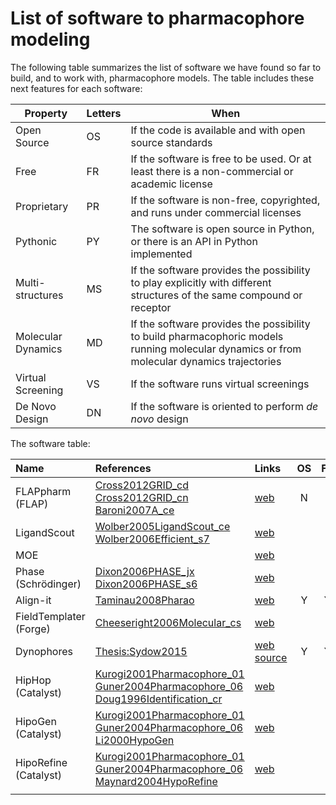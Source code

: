 # List of software to pharmacophore modeling

The following table summarizes the list of software we have found so far to build, and to work
with, pharmacophore models. The table includes these next features for each software:

|   Property | Letters  | When |
|---|---|---|
| Open Source | OS | If the code is available and with open source standards |
| Free |  FR | If the software is free to be used. Or at least there is a non-commercial or academic license |
| Proprietary | PR | If the software is non-free, copyrighted, and runs under commercial licenses |
| Pythonic | PY | The software is open source in Python, or there is an API in Python implemented |
| Multi-structures | MS | If the software provides the possibility to play explicitly with different structures of the same compound or receptor |
| Molecular Dynamics| MD | If the software provides the possibility to build pharmacophoric models running molecular dynamics or from molecular dynamics trajectories|
| Virtual Screening | VS | If the software runs virtual screenings |
| De Novo Design | DN | If the software is oriented to perform *de novo* design |


The software table:

| Name         | References | Links            | OS | FR | PR | PY | MS | MD | VS | DN | Comments |
| :--------    | :--------- | :--------------- | :-:| :-:| :-:| :-:| :-:| :-:| :-:| :-:| :------- |
| FLAPpharm (FLAP)   | [Cross2012GRID_cd][Cross2012GRID_cd] [Cross2012GRID_cn][Cross2012GRID_cn] [Baroni2007A_ce][Baroni2007A_ce] | [web][FLAP web] | N  |    | Y  |    |    |    | Y  |    |    |
| LigandScout  | [Wolber2005LigandScout_ce][Wolber2005LigandScout_ce] [Wolber2006Efficient_s7][Wolber2006Efficient_s7] | [web][LigandScout web] |    |    | Y  |    |    |    | Y  |    |    |
| MOE          |            | [web][MOE web]   |    |    | Y  |    |    |    | Y  |    |          |
| Phase (Schrödinger)       | [Dixon2006PHASE_jx][Dixon2006PHASE_jx] [Dixon2006PHASE_s6][Dixon2006PHASE_s6] | [web][Phase web] |    |    | Y  |    |    |    | Y  |    |   |
| Align-it     | [Taminau2008Pharao][Taminau2008Pharao] | [web][Align-it web] | Y  | Y  |    | Y  |    |    |    |    | Old Pharao |
| FieldTemplater (Forge) | [Cheeseright2006Molecular_cs][Cheeseright2006Molecular_cs] | [web][Forge web] |    |    | Y  |    |    |    |    |    |   |
| Dynophores   | [Thesis:Sydow2015][Thesis:Sydow2015] | [web][Dynophores web] [source][Dynophores GitHub] | Y  | Y  |    | Y  |    | Y  |    |    |   |
| HipHop (Catalyst)| [Kurogi2001Pharmacophore_01][Kurogi2001Pharmacophore_01] [Guner2004Pharmacophore_06][Guner2004Pharmacophore_06] [Doug1996Identification_cr][Doug1996Identification_cr] | [web][Catalyst web]     |    |    | Y  |    | Y? |    | Y  |    | Now in BioviaDiscovery Studio |
| HipoGen (Catalyst)| [Kurogi2001Pharmacophore_01][Kurogi2001Pharmacophore_01] [Guner2004Pharmacophore_06][Guner2004Pharmacophore_06] [Li2000HypoGen][Li2000HypoGen] | [web][Catalyst web]     |    |    | Y  |    |    |    | Y  |    | Now in BioviaDiscovery Studio |
| HipoRefine (Catalyst)| [Kurogi2001Pharmacophore_01][Kurogi2001Pharmacophore_01] [Guner2004Pharmacophore_06][Guner2004Pharmacophore_06] [Maynard2004HypoRefine][Maynard2004HypoRefine] | [web][Catalyst web]     |    |    | Y  |    |    |    | Y  |    | Now in BioviaDiscovery Studio |
|                  |        |                  |    |    |    |    |    |    |    |    |          |

[FLAP web]: https://www.moldiscovery.com/software/flap/ "FLAP 2.2 & WaterFLAP"
[Cross2012GRID_cd]: https://doi.org/10.1021/ci300153d "Cross, Simon, Massimo Baroni, Laura Goracci, and Gabriele Cruciani. “GRID-Based Three-Dimensional Pharmacophores I: FLAPpharm, a Novel Approach for Pharmacophore Elucidation.” Journal of Chemical Information and Modeling 52, no. 10 (2012): 2587–98."
[Cross2012GRID_cn]: https://doi.org/10.1021/ci300154n "Cross, Simon, Francesco Ortuso, Massimo Baroni, Giosuè Costa, Simona Distinto, Federica Moraca, Stefano Alcaro, and Gabriele Cruciani. “GRID-Based Three-Dimensional Pharmacophores II: PharmBench, a Benchmark Data Set for Evaluating Pharmacophore Elucidation Methods.” Journal of Chemical Information and Modeling 52, no. 10 (2012): 2599–2608."
[Baroni2007A_ce]: https://doi.org/10.1021/ci600253e "Baroni, Massimo, Gabriele Cruciani, Simone Sciabola, Francesca Perruccio, and Jonathan S Mason. “A Common Reference Framework for Analyzing/Comparing Proteins and Ligands. Fingerprints for Ligands And Proteins (FLAP): Theory and Application.” Journal of Chemical Information and Modeling 47, no. 2 (2007): 279–94."
[LigandScout web]: http://www.inteligand.com/ "Inte:Ligand"
[Wolber2005LigandScout_ce]: https://doi.org/10.1021/ci049885e "Wolber, Gerhard, and Thierry Langer. “LigandScout:  3-D Pharmacophores Derived from Protein-Bound Ligands and Their Use as Virtual Screening Filters.” Journal of Chemical Information and Modeling 45, no. 1 (2005): 160–69."
[Wolber2006Efficient_s7]: https://doi.org/10.1007/s10822-006-9078-7 "Wolber, Gerhard, Alois A. Dornhofer, and Thierry Langer. “Efficient Overlay of Small Organic Molecules Using 3D Pharmacophores.” Journal of Computer-Aided Molecular Design 20, no. 12 (2006): 773–88."
[MOE web]: https://www.chemcomp.com/index.htm "Chemical Computing Group"
[Phase web]: https://www.schrodinger.com/products/phase "Schrödinger Inc."
[Dixon2006PHASE_jx]: https://doi.org/10.1111/j.1747-0285.2006.00384.x "Dixon, Steven L., Alexander M. Smondyrev, and Shashidhar N. Rao. “PHASE: A Novel Approach to Pharmacophore Modeling and 3D Database Searching.” Chemical Biology & Drug Design 67, no. 5 (2006): 370–72."
[Dixon2006PHASE_s6]: https://doi.org/10.1007/s10822-006-9087-6 "Dixon, Steven L., Alexander M. Smondyrev, Eric H. Knoll, Shashidhar N. Rao, David E. Shaw, and Richard A. Friesner. “PHASE: A New Engine for Pharmacophore Perception, 3D QSAR Model Development, and 3D Database Screening: 1. Methodology and Preliminary Results.” Journal of Computer-Aided Molecular Design 20, no. 10–11 (2006): 647–71."
[Align-it web]: http://silicos-it.be.s3-website-eu-west-1.amazonaws.com/software/software.html "silicos-it"
[Taminau2008Pharao]: https://doi.org/10.1016/j.jmgm.2008.04.003 "Taminau, Jonatan, Gert Thijs, and Hans De Winter. “Pharao: Pharmacophore Alignment and Optimization.” Journal of Molecular Graphics and Modelling 27, no. 2 (2008): 161–69."
[Forge web]: https://www.cresset-group.com/software/field-templater/ "Forge, Cresset Software."
[Cheeseright2006Molecular_cs]: https://doi.org/10.1021/ci050357s "Cheeseright, Tim, Mark Mackey, Sally Rose, and Andy Vinter. “Molecular Field Extrema as Descriptors of Biological Activity:  Definition and Validation.” Journal of Chemical Information and Modeling 46, no. 2 (2006): 665–76."
[Dynophores web]: https://dynophores.readthedocs.io/en/latest/ "Dynophores' Read the docs"
[Dynophores GitHub]: https://github.com/dominiquesydow/dynophores "Dynophores' GitHub"
[Thesis:Sydow2015]: https://doi.org/10.18452/14267 "Dominique Sydow.'Dynophores: Novel Dynamic Pharmacophores'. 2015"
[Catalyst web]: https://www.3ds.com/products-services/biovia/products/molecular-modeling-simulation/biovia-discovery-studio/pharmacophore/ "Biovia Discovery Studio"
[Kurogi2001Pharmacophore_01]: https://doi.org/10.2174/0929867013372481 "Kurogi, Yasuhisa, and Osman Guner. “Pharmacophore Modeling and Three-Dimensional Database Searching for Drug Design Using Catalyst.” Current Medicinal Chemistry 8, no. 9 (2001): 1035–55."
[Doug1996Identification_cr]: https://doi.org/10.1021/ci950273r "Barnum, Doug, Jonathan Greene, Andrew Smellie, and Peter Sprague. “Identification of Common Functional Configurations Among Molecules.” Journal of Chemical Information and Computer Sciences 36, no. 3 (1996): 563–71."
[Guner2004Pharmacophore_06]: https://doi.org/10.2174/0929867043364036 "Guner, Osman, Omoshile Clement, and Yasuhisa Kurogi. “Pharmacophore Modeling and Three Dimensional Database Searching for Drug Design Using Catalyst: Recent Advances.” Current Medicinal Chemistry 11, no. 22 (2004): 2991–3005."
[Maynard2004HypoRefine]: - "Maynard, AJ, M Waldman, and J Sutter. “Hyporefine: Automated Identification of Exclusion Volumes in Pharmacophore Models.” In ABSTRACTS OF PAPERS OF THE AMERICAN CHEMICAL SOCIETY, 227:U686--U686, 2004."
[Li2000HypoGen]: - "Li, H, J Sutter, and R Hoffmann. “HypoGen: An Automated System for Generating 3D Predictive Pharmacophore Models.” Pharmacophore Perception, Development, and Use in Drug Design 2 (2000): 171."


